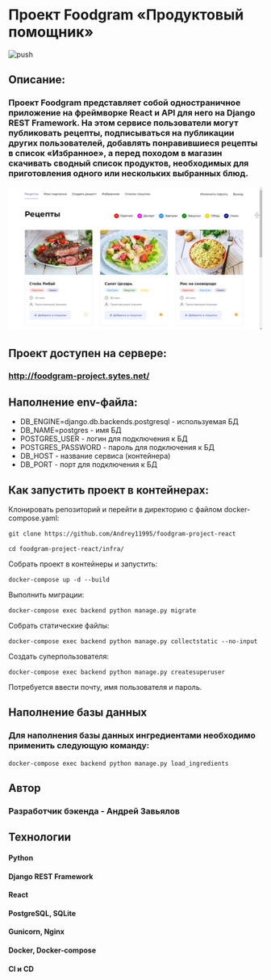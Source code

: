 # Проект Foodgram «Продуктовый помощник»
![push](https://github.com/Andrey11995/foodgram-project-react/actions/workflows/workflow.yml/badge.svg?event=push)
## Описание:

### Проект Foodgram представляет собой одностраничное приложение на фреймворке React и API для него на Django REST Framework. На этом сервисе пользователи могут публиковать рецепты, подписываться на публикации других пользователей, добавлять понравившиеся рецепты в список «Избранное», а перед походом в магазин скачивать сводный список продуктов, необходимых для приготовления одного или нескольких выбранных блюд.

![Image](https://github.com/Andrey11995/foodgram-project-react/raw/master/backend/static/foodgram.jpg)

## Проект доступен на сервере:
### http://foodgram-project.sytes.net/

## Наполнение env-файла:

- DB_ENGINE=django.db.backends.postgresql - используемая БД
- DB_NAME=postgres - имя БД
- POSTGRES_USER - логин для подключения к БД
- POSTGRES_PASSWORD - пароль для подключения к БД
- DB_HOST - название сервиса (контейнера)
- DB_PORT - порт для подключения к БД


## Как запустить проект в контейнерах:

Клонировать репозиторий и перейти в директорию с файлом docker-compose.yaml:

```
git clone https://github.com/Andrey11995/foodgram-project-react
```

```
cd foodgram-project-react/infra/
```

Собрать проект в контейнеры и запустить:

```
docker-compose up -d --build
```

Выполнить миграции:

```
docker-compose exec backend python manage.py migrate
```

Собрать статические файлы:

```
docker-compose exec backend python manage.py collectstatic --no-input
```

Создать суперпользователя:

```
docker-compose exec backend python manage.py createsuperuser
```
Потребуется ввести почту, имя пользователя и пароль.


## Наполнение базы данных

### Для наполнения базы данных ингредиентами необходимо применить следующую команду:

```
docker-compose exec backend python manage.py load_ingredients
```

## Автор

### Разработчик бэкенда - Андрей Завьялов


## Технологии

#### Python
#### Django REST Framework
#### React
#### PostgreSQL, SQLite
#### Gunicorn, Nginx
#### Docker, Docker-compose
#### CI и CD
